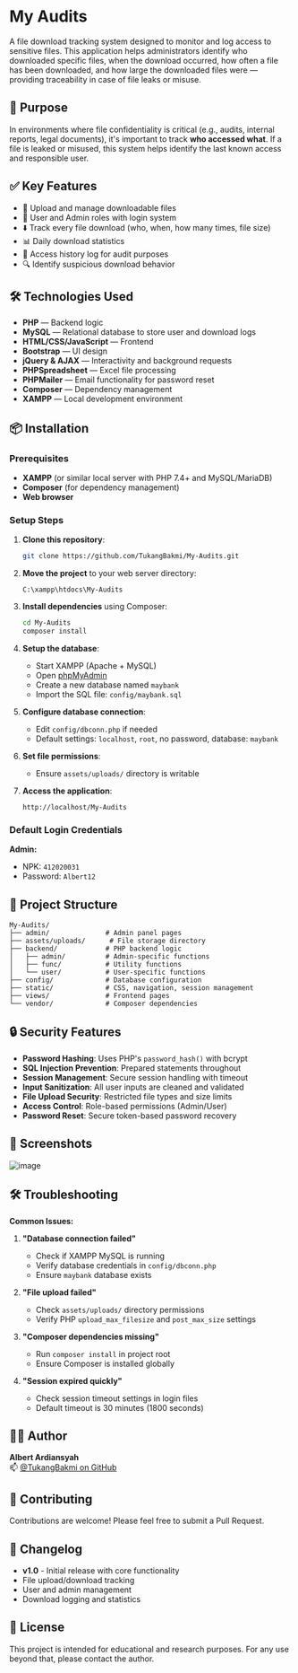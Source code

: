 # My Audits

A file download tracking system designed to monitor and log access to sensitive files. This application helps administrators identify who downloaded specific files, when the download occurred, how often a file has been downloaded, and how large the downloaded files were — providing traceability in case of file leaks or misuse.

## 🔐 Purpose

In environments where file confidentiality is critical (e.g., audits, internal reports, legal documents), it's important to track **who accessed what**. If a file is leaked or misused, this system helps identify the last known access and responsible user.

## ✅ Key Features

- 📁 Upload and manage downloadable files
- 👥 User and Admin roles with login system
- ⬇️ Track every file download (who, when, how many times, file size)
- 📊 Daily download statistics
- 🧾 Access history log for audit purposes
- 🔍 Identify suspicious download behavior

## 🛠 Technologies Used

- **PHP** — Backend logic
- **MySQL** — Relational database to store user and download logs
- **HTML/CSS/JavaScript** — Frontend
- **Bootstrap** — UI design
- **jQuery & AJAX** — Interactivity and background requests
- **PHPSpreadsheet** — Excel file processing
- **PHPMailer** — Email functionality for password reset
- **Composer** — Dependency management
- **XAMPP** — Local development environment

## 📦 Installation

### Prerequisites
- **XAMPP** (or similar local server with PHP 7.4+ and MySQL/MariaDB)
- **Composer** (for dependency management)
- **Web browser**

### Setup Steps

1. **Clone this repository**:
   ```bash
   git clone https://github.com/TukangBakmi/My-Audits.git
   ```

2. **Move the project** to your web server directory:
   ```
   C:\xampp\htdocs\My-Audits
   ```

3. **Install dependencies** using Composer:
   ```bash
   cd My-Audits
   composer install
   ```

4. **Setup the database**:
   - Start XAMPP (Apache + MySQL)
   - Open [phpMyAdmin](http://localhost/phpmyadmin)
   - Create a new database named `maybank`
   - Import the SQL file: `config/maybank.sql`

5. **Configure database connection**:
   - Edit `config/dbconn.php` if needed
   - Default settings: `localhost`, `root`, no password, database: `maybank`

6. **Set file permissions**:
   - Ensure `assets/uploads/` directory is writable

7. **Access the application**:
   ```
   http://localhost/My-Audits
   ```

### Default Login Credentials

**Admin:**
- NPK: `412020031`
- Password: `Albert12`

## 📁 Project Structure

```
My-Audits/
├── admin/              # Admin panel pages
├── assets/uploads/      # File storage directory
├── backend/            # PHP backend logic
│   ├── admin/          # Admin-specific functions
│   ├── func/           # Utility functions
│   └── user/           # User-specific functions
├── config/             # Database configuration
├── static/             # CSS, navigation, session management
├── views/              # Frontend pages
└── vendor/             # Composer dependencies
```

## 🔒 Security Features

- **Password Hashing**: Uses PHP's `password_hash()` with bcrypt
- **SQL Injection Prevention**: Prepared statements throughout
- **Session Management**: Secure session handling with timeout
- **Input Sanitization**: All user inputs are cleaned and validated
- **File Upload Security**: Restricted file types and size limits
- **Access Control**: Role-based permissions (Admin/User)
- **Password Reset**: Secure token-based password recovery

## 📸 Screenshots
![image](https://github.com/user-attachments/assets/1c5aa1b0-6607-4c94-9ad4-ebb433b86731)

## 🛠️ Troubleshooting

**Common Issues:**

1. **"Database connection failed"**
   - Check if XAMPP MySQL is running
   - Verify database credentials in `config/dbconn.php`
   - Ensure `maybank` database exists

2. **"File upload failed"**
   - Check `assets/uploads/` directory permissions
   - Verify PHP `upload_max_filesize` and `post_max_size` settings

3. **"Composer dependencies missing"**
   - Run `composer install` in project root
   - Ensure Composer is installed globally

4. **"Session expired quickly"**
   - Check session timeout settings in login files
   - Default timeout is 30 minutes (1800 seconds)

## 🙋‍♂️ Author

**Albert Ardiansyah**  
📫 [@TukangBakmi on GitHub](https://github.com/TukangBakmi)

## 🤝 Contributing

Contributions are welcome! Please feel free to submit a Pull Request.

## 📌 Changelog

- **v1.0** - Initial release with core functionality
- File upload/download tracking
- User and admin management
- Download logging and statistics

## 📃 License

This project is intended for educational and research purposes. For any use beyond that, please contact the author.
